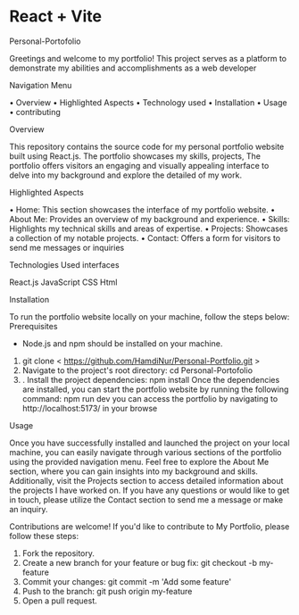 # React + Vite


Personal-Portofolio
	
Greetings and welcome to my portfolio! This project serves as a platform to demonstrate my abilities and accomplishments as a web developer

Navigation Menu

•	Overview
•	Highlighted Aspects
•	Technology used
•	Installation 
•	Usage
•	contributing



 Overview
 
This repository contains the source code for my personal portfolio website built using React.js. The portfolio showcases my skills,
projects, The portfolio offers visitors an engaging and visually appealing interface to delve into my background and explore the detailed of my work.

Highlighted Aspects

•	Home: This section showcases the interface of my portfolio website.
•	About Me: Provides an overview of my background and experience.
•	Skills: Highlights my technical skills and areas of expertise.
•	Projects: Showcases a collection of my notable projects.
•	Contact: Offers a form for visitors to send me messages or inquiries

Technologies Used interfaces

React.js 
JavaScript
 CSS
Html

Installation


To run the portfolio website locally on your machine, follow the steps below:
 Prerequisites
- Node.js and npm should be installed on your machine.
1.   git clone < https://github.com/HamdiNur/Personal-Portfolio.git >
2. Navigate to the project's root directory: cd Personal-Portofolio
3. . Install the project dependencies: npm install
Once the dependencies are installed, you can start the portfolio website by running the following command: npm run dev
you can access the portfolio by navigating to   http://localhost:5173/ in your browse


Usage

Once you have successfully installed and launched the project on your local machine, you can easily navigate through various sections of the portfolio using the provided navigation menu.
Feel free to explore the About Me section, where you can gain insights into my background and skills. Additionally, visit the Projects section to access detailed information about the projects I have worked on.
If you have any questions or would like to get in touch, please utilize the Contact section to send me a message or make an inquiry.


Contributions are welcome! If you'd like to contribute to My Portfolio, please follow these steps:

1.	Fork the repository.
2.	Create a new branch for your feature or bug fix: git checkout -b my-feature
3.	Commit your changes: git commit -m 'Add some feature'
4.	Push to the branch: git push origin my-feature
5.	Open a pull request.

















